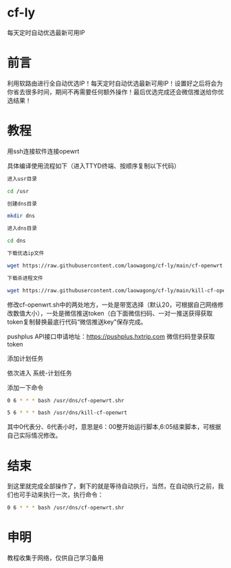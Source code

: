 # cf-ly
每天定时自动优选最新可用IP

# 前言
利用软路由进行全自动优选IP！每天定时自动优选最新可用IP！设置好之后将会为你省去很多时间，期间不再需要任何额外操作！最后优选完成还会微信推送给你优选结果！

# 教程
用ssh连接软件连接opewrt

具体编译使用流程如下（进入TTYD终端、按顺序复制以下代码）
 
 ```bash
进入usr目录

cd /usr

创建dns目录

mkdir dns

进入dns目录

cd dns

下载优选ip文件

wget https://raw.githubusercontent.com/laowagong/cf-ly/main/cf-openwrt.sh

下载杀进程文件

wget https://raw.githubusercontent.com/laowagong/cf-ly/main/kill-cf-openwrt.sh
```

修改cf-openwrt.sh中的两处地方，一处是带宽选择（默认20，可根据自己网络修改数值大小），一处是微信推送token（白下面微信扫码、一对一推送获得获取token复制替换最底行代码“微信推送key"保存完成。

pushplus API接口申请地址：https://pushplus.hxtrip.com  微信扫码登录获取token

添加计划任务

依次进入 系统-计划任务

添加一下命令

 ```bash
0 6 * * * bash /usr/dns/cf-openwrt.shr

5 6 * * * bash /usr/dns/kill-cf-openwrt
```

其中0代表分、6代表小时，意思是6：00整开始运行脚本,6:05结束脚本，可根据自己实际情况修改。
 
# 结束
 
 到这里就完成全部操作了，剩下的就是等待自动执行，当然，在自动执行之前，我们也可手动来执行一次，执行命令：
 
 ```bash
0 6 * * * bash /usr/dns/cf-openwrt.shr
```

# 申明

教程收集于网络，仅供自己学习备用
